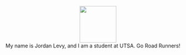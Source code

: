 
<div id="header" align="center">
  <img src="https://media3.giphy.com/media/P1PemPnyp4g1i/giphy.gif?cid=ecf05e47i3gs90559jay8id4uhv429ivj0zoibvsqhm5pffg&rid=giphy.gif&ct=g" width="100"/>
</div>
My name is Jordan Levy, and I am a student at UTSA. Go Road Runners!


